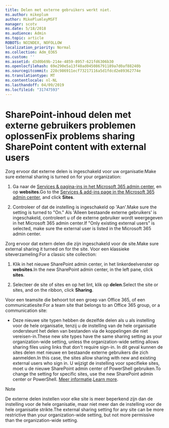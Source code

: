 ```yaml
---
title: Delen met externe gebruikers werkt niet.
ms.author: mikeplum
author: MikePlumleyMSFT
manager: scotv
ms.date: 5/18/2018
ms.audience: Admin
ms.topic: article
ROBOTS: NOINDEX, NOFOLLOW
localization_priority: Normal
ms.collection: Adm_O365
ms.custom: ''
ms.assetid: d3d0b69b-214e-4859-8957-621fd6306b30
ms.openlocfilehash: 69e290e5a13f40ad045086791189a7d0af88240b
ms.sourcegitcommit: 228c986911ecf73217116a5d1fdcd2e89362774e
ms.translationtype: MT
ms.contentlocale: nl-NL
ms.lasthandoff: 04/09/2019
ms.locfileid: "31747593"
---
```

# <a name="fix-problems-sharing-sharepoint-content-with-external-users"></a><span data-ttu-id="85aec-102">SharePoint-inhoud delen met externe gebruikers problemen oplossen</span><span class="sxs-lookup"><span data-stu-id="85aec-102">Fix problems sharing SharePoint content with external users</span></span>

<span data-ttu-id="85aec-103">Zorg ervoor dat externe delen is ingeschakeld voor uw organisatie:</span><span class="sxs-lookup"><span data-stu-id="85aec-103">Make sure external sharing is turned on for your organization:</span></span>
  
1. <span data-ttu-id="85aec-104">Ga naar de [Services &amp; pagina-ins in het Microsoft 365 admin center](https://portal.office.com/adminportal/home#/Settings/ServicesAndAddIns), en op **websites**.</span><span class="sxs-lookup"><span data-stu-id="85aec-104">Go to the [Services &amp; add-ins page in the Microsoft 365 admin center](https://portal.office.com/adminportal/home#/Settings/ServicesAndAddIns), and click **Sites**.</span></span>
    
2. <span data-ttu-id="85aec-105">Controleer of dat de instelling is ingeschakeld op 'Aan'.</span><span class="sxs-lookup"><span data-stu-id="85aec-105">Make sure the setting is turned to "On."</span></span> <span data-ttu-id="85aec-106">Als 'Alleen bestaande externe gebruikers' is ingeschakeld, controleert u of de externe gebruiker wordt weergegeven in het Microsoft 365 admin center.</span><span class="sxs-lookup"><span data-stu-id="85aec-106">If "Only existing external users" is selected, make sure the external user is listed in the Microsoft 365 admin center.</span></span>
    
<span data-ttu-id="85aec-107">Zorg ervoor dat extern delen die zijn ingeschakeld voor de site.</span><span class="sxs-lookup"><span data-stu-id="85aec-107">Make sure external sharing it turned on for the site.</span></span> <span data-ttu-id="85aec-108">Voor een klassieke siteverzameling:</span><span class="sxs-lookup"><span data-stu-id="85aec-108">For a classic site collection:</span></span>
  
1. <span data-ttu-id="85aec-109">Klik in het nieuwe SharePoint admin center, in het linkerdeelvenster op **websites**.</span><span class="sxs-lookup"><span data-stu-id="85aec-109">In the new SharePoint admin center, in the left pane, click **sites**.</span></span>
    
2. <span data-ttu-id="85aec-110">Selecteer de site of sites en op het lint, klik op **delen**.</span><span class="sxs-lookup"><span data-stu-id="85aec-110">Select the site or sites, and on the ribbon, click **Sharing**.</span></span>
    
<span data-ttu-id="85aec-111">Voor een teamsite die behoort tot een groep van Office 365, of een communicatiesite:</span><span class="sxs-lookup"><span data-stu-id="85aec-111">For a team site that belongs to an Office 365 group, or a communication site:</span></span>
  
- <span data-ttu-id="85aec-112">Deze nieuwe site typen hebben de dezelfde delen als u als instelling voor de hele organisatie, tenzij u de instelling van de hele organisatie ondersteunt het delen van bestanden via de koppelingen die niet vereisen-in.</span><span class="sxs-lookup"><span data-stu-id="85aec-112">These new site types have the same sharing setting as your organization-wide setting, unless the organization-wide setting allows sharing files using links that don't require sign-in.</span></span> <span data-ttu-id="85aec-113">In dit geval kunnen de sites delen met nieuwe en bestaande externe gebruikers die zich aanmelden.</span><span class="sxs-lookup"><span data-stu-id="85aec-113">In this case, the sites allow sharing with new and existing external users who sign in.</span></span> <span data-ttu-id="85aec-114">U wijzigt de instelling voor specifieke sites, moet u de nieuwe SharePoint admin center of PowerShell gebruiken.</span><span class="sxs-lookup"><span data-stu-id="85aec-114">To change the setting for specific sites, use the new SharePoint admin center or PowerShell.</span></span> <span data-ttu-id="85aec-115">[Meer informatie](https://go.microsoft.com/fwlink/?linkid=871863).</span><span class="sxs-lookup"><span data-stu-id="85aec-115">[Learn more](https://go.microsoft.com/fwlink/?linkid=871863).</span></span>
    
> [!NOTE]
> <span data-ttu-id="85aec-116">De externe delen instellen voor elke site is meer beperkend zijn dan de instelling voor de hele organisatie, maar niet meer dan de instelling voor de hele organisatie strikte.</span><span class="sxs-lookup"><span data-stu-id="85aec-116">The external sharing setting for any site can be more restrictive than your organization-wide setting, but not more permissive than the organization-wide setting.</span></span> 
  


